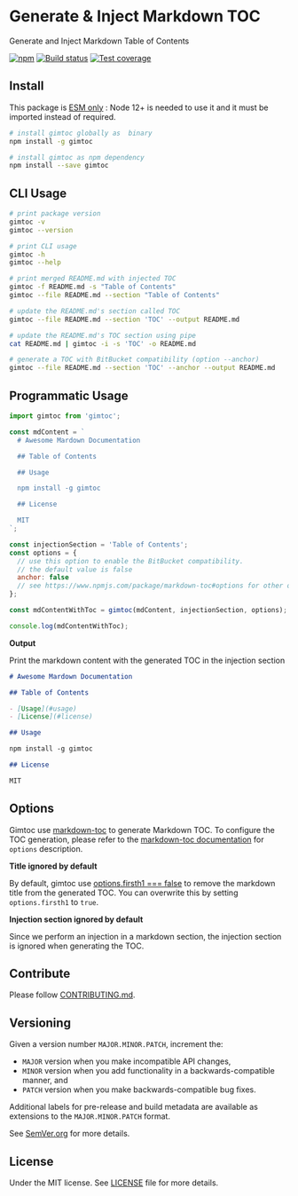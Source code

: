 # Generate & Inject Markdown TOC

Generate and Inject Markdown Table of Contents

[![npm](https://img.shields.io/npm/v/gimtoc.svg)](https://www.npmjs.com/package/gimtoc) [![Build status](https://gitlab.com/demsking/gimtoc/badges/master/pipeline.svg)](https://gitlab.com/demsking/gimtoc/pipelines) [![Test coverage](https://gitlab.com/demsking/gimtoc/badges/master/coverage.svg)](https://gitlab.com/demsking/gimtoc/-/jobs)

## Install

This package is [ESM only](https://gist.github.com/sindresorhus/a39789f98801d908bbc7ff3ecc99d99c)
: Node 12+ is needed to use it and it must be imported instead of required.

```sh
# install gimtoc globally as  binary
npm install -g gimtoc

# install gimtoc as npm dependency
npm install --save gimtoc
```

## CLI Usage

```sh
# print package version
gimtoc -v
gimtoc --version

# print CLI usage
gimtoc -h
gimtoc --help

# print merged README.md with injected TOC
gimtoc -f README.md -s "Table of Contents"
gimtoc --file README.md --section "Table of Contents"

# update the README.md's section called TOC
gimtoc --file README.md --section 'TOC' --output README.md

# update the README.md's TOC section using pipe
cat README.md | gimtoc -i -s 'TOC' -o README.md

# generate a TOC with BitBucket compatibility (option --anchor)
gimtoc --file README.md --section 'TOC' --anchor --output README.md
```

## Programmatic Usage

```js
import gimtoc from 'gimtoc';

const mdContent = `
  # Awesome Mardown Documentation

  ## Table of Contents

  ## Usage

  npm install -g gimtoc

  ## License

  MIT
`;

const injectionSection = 'Table of Contents';
const options = {
  // use this option to enable the BitBucket compatibility.
  // the default value is false
  anchor: false
  // see https://www.npmjs.com/package/markdown-toc#options for other options
};

const mdContentWithToc = gimtoc(mdContent, injectionSection, options);

console.log(mdContentWithToc);
```

**Output**

Print the markdown content with the generated TOC in the injection section

```md
# Awesome Mardown Documentation

## Table of Contents

- [Usage](#usage)
- [License](#license)

## Usage

npm install -g gimtoc

## License

MIT
```

## Options

Gimtoc use [markdown-toc](https://www.npmjs.com/package/markdown-toc) to
generate Markdown TOC. To configure the TOC generation, please refer to the
[markdown-toc documentation](https://www.npmjs.com/package/markdown-toc#options)
for `options` description.

**Title ignored by default**

By default, gimtoc use [options.firsth1 === false](https://www.npmjs.com/package/markdown-toc#optionsfirsth1)
to remove the markdown title from the generated TOC. You can overwrite this
by setting `options.firsth1` to `true`.

**Injection section ignored by default**

Since we perform an injection in a markdown section, the injection section is
ignored when generating the TOC.

## Contribute

Please follow [CONTRIBUTING.md](https://gitlab.com/demsking/gimtoc/blob/master/CONTRIBUTING.md).

## Versioning

Given a version number `MAJOR.MINOR.PATCH`, increment the:

- `MAJOR` version when you make incompatible API changes,
- `MINOR` version when you add functionality in a backwards-compatible manner, and
- `PATCH` version when you make backwards-compatible bug fixes.

Additional labels for pre-release and build metadata are available as extensions
to the `MAJOR.MINOR.PATCH` format.

See [SemVer.org](https://semver.org/) for more details.

## License

Under the MIT license. See [LICENSE](https://gitlab.com/demsking/gimtoc/blob/master/LICENSE)
file for more details.
